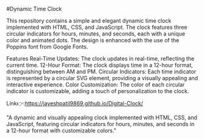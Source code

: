 #Dynamic Time Clock

This repository contains a simple and elegant dynamic time clock implemented with HTML, CSS, and JavaScript. The clock features three circular indicators for hours, minutes, and seconds, each with a unique color and animated dots. The design is enhanced with the use of the Poppins font from Google Fonts.

Features
Real-Time Updates: The clock updates in real-time, reflecting the current time.
12-Hour Format: The clock displays time in a 12-hour format, distinguishing between AM and PM.
Circular Indicators: Each time indicator is represented by a circular SVG element, providing a visually appealing and interactive experience.
Color Customization: The color of each circular indicator is customizable, adding a touch of personalization to the clock.


Link👉:https://jayeshpatil9869.github.io/Digital-Clock/


"A dynamic and visually appealing clock implemented with HTML, CSS, and JavaScript, featuring circular indicators for hours, minutes, and seconds in a 12-hour format with customizable colors."
